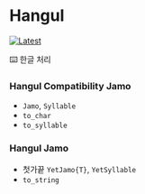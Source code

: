 # Hangul

[![Latest](https://img.shields.io/badge/docs-latest-blue.svg)](https://wookay.github.io/docs/Hangul.jl/)

⌨️  한글 처리

### Hangul Compatibility Jamo
 * `Jamo`, `Syllable`
 * `to_char`
 * `to_syllable`

### Hangul Jamo
 * 첫가끝 `YetJamo{T}`, `YetSyllable`
 * `to_string`
